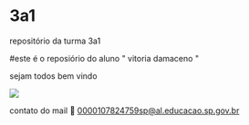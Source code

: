 # 3a1

repositório da turma 3a1

#este é o reposiório do aluno " vitoria damaceno "

sejam todos bem vindo 

![](https://media1.tenor.com/m/micwEWa24ZcAAAAC/cow-pole.gif)

contato do mail 📧 0000107824759sp@al.educacao.sp.gov.br
